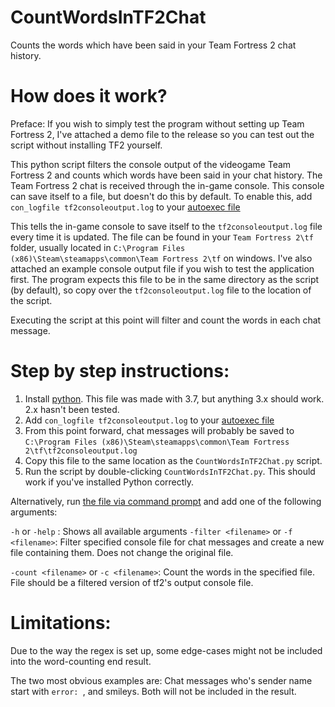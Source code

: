 # CountWordsInTF2Chat
Counts the words which have been said in your Team Fortress 2 chat history.

# How does it work?
Preface: If you wish to simply test the program without setting up Team Fortress 2, I've attached a demo file to the release so you can test out the script without installing TF2 yourself.

This python script filters the console output of the videogame Team Fortress 2 and counts which words have been said in your chat history.
The Team Fortress 2 chat is received through the in-game console. This console can save itself to a file, but doesn't do this by default.
To enable this, add `con_logfile tf2consoleoutput.log` to your [autoexec file](https://www.youtube.com/watch?v=1aT7kFj7ZGI)

This tells the in-game console to save itself to the `tf2consoleoutput.log` file every time it is updated. The file can be found in your `Team Fortress 2\tf` folder, usually located in `C:\Program Files (x86)\Steam\steamapps\common\Team Fortress 2\tf` on windows.
I've also attached an example console output file if you wish to test the application first.
The program expects this file to be in the same directory as the script (by default), so copy over the `tf2consoleoutput.log` file to the location of the script.

Executing the script at this point will filter and count the words in each chat message.

# Step by step instructions:
1. Install [python](https://www.python.org/downloads/). This file was made with 3.7, but anything 3.x should work. 2.x hasn't been tested.
2. Add `con_logfile tf2consoleoutput.log` to your [autoexec file](https://www.youtube.com/watch?v=1aT7kFj7ZGI)
3. From this point forward, chat messages will probably be saved to `C:\Program Files (x86)\Steam\steamapps\common\Team Fortress 2\tf\tf2consoleoutput.log`  
4. Copy this file to the same location as the `CountWordsInTF2Chat.py` script.
5. Run the script by double-clicking `CountWordsInTF2Chat.py`. This should work if you've installed Python correctly.

Alternatively, run [the file via command prompt](https://www.wikihow.com/Use-Windows-Command-Prompt-to-Run-a-Python-File) and add one of the following arguments:

`-h` or `-help` : Shows all available arguments
`-filter <filename>` or `-f <filename>`: Filter specified console file for chat messages and create a new file containing them. Does not change the original file.

`-count <filename>` or `-c <filename>`: Count the words in the specified file. File should be a filtered version of tf2\'s output console file.


# Limitations:
Due to the way the regex is set up, some edge-cases might not be included into the word-counting end result.

The two most obvious examples are: Chat messages who's sender name start with `error: `, and smileys. Both will not be included in the result.
